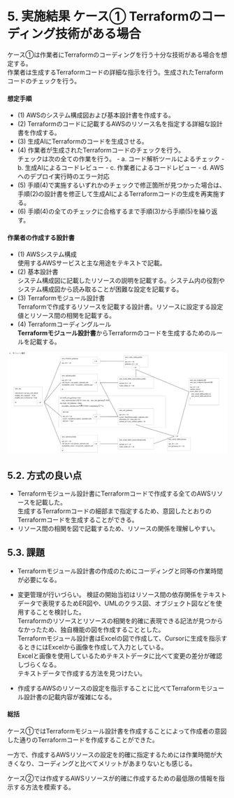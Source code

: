 # 5. 実施結果 ケース① Terraformのコーディング技術がある場合

ケース①は作業者にTerraformのコーディングを行う十分な技術がある場合を想定する。  
作業者は生成するTerraformコードの詳細な指示を行う。生成されたTerraformコードのチェックを行う。

#### 想定手順

- (1) AWSのシステム構成図および基本設計書を作成する。
- (2) Terraformのコードに記載するAWSのリソース名を指定する詳細な設計書を作成する。
- (3) 生成AIにTerraformのコードを生成させる。
- (4) 作業者が生成されたTerraformコードのチェックを行う。  
      チェックは次の全ての作業を行う。
      - a. コード解析ツールによるチェック
      - b. 生成AIによるコードレビュー
      - c. 作業者によるコードレビュー
      - d. AWSへのデプロイ実行時のエラー対応
- (5) 手順(4)で実施するいずれかのチェックで修正箇所が見つかった場合は、手順(2)の設計書を修正して生成AIによるTerraformコードの生成を再実施する。
- (6) 手順(4)の全てのチェックに合格するまで手順(3)から手順(5)を繰り返す。

#### 作業者の作成する設計書

- (1) AWSシステム構成  
      使用するAWSサービスと主な用途をテキストで記載。
- (2) 基本設計書  
      システム構成図に記載したリソースの説明を記載する。システム内の役割やシステム構成図から読み取ることが困難な設定を記載する。
- (3) Terraformモジュール設計書  
      Terraformで作成するリソースを記載する設計書。リソースに設定する設定値とリソース間の相関を記載する。
- (4) Terraformコーディングルール  
      **Terraformモジュール設計書**からTerraformのコードを生成するためのルールを記載する。


![](20250813152940.png)


## 5.2. 方式の良い点

- Terraformモジュール設計書にTerraformコードで作成する全てのAWSリソースを記載した。  
  生成するTerraformコードの細部まで指定するため、意図したとおりのTerraformコードを生成することができる。
- リソース間の相関を図で記載するため、リソースの関係を理解しやすい。

## 5.3. 課題

- Terraformモジュール設計書の作成のためにコーディングと同等の作業時間が必要になる。
- 変更管理が行いづらい。
  検証の開始当初はリソース間の依存関係をテキストデータで表現するためER図や、UMLのクラス図、オブジェクト図などを使用することを検討した。<br>
  Terraformのリソースとリソースの相関を的確に表現できる記法が見つからなかったため、独自機能の図を作成することとした。<br>
  Terraformモジュール設計書はExcelの図で作成して、Cursorに生成を指示するときにはExcelから画像を作成して入力としている。<br>
  Excelと画像を使用しているためテキストデータに比べて変更の差分が確認しづらくなる。<br>
  テキストデータで作成する方法を見つけたい。

- 作成するAWSのリソースの設定を指示することに比べてTerraformモジュール設計書の記載内容が複雑になる。

#### 総括

ケース①ではTerraformモジュール設計書を作成することによって作成者の意図した通りのTerraformコードを作成することができた。

一方で、作成するAWSリソースの設定を的確に指定するためには作業時間が大きくなり、コーディングと比べてメリットがあまりないとも感じる。

ケース②では作成するAWSリソースが的確に作成するための最低限の情報を指示する方法を模索する。

